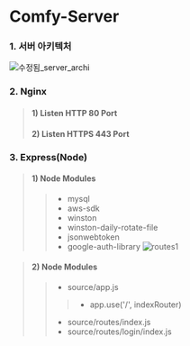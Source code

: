 # Comfy-Server

### 1. 서버 아키텍처

![수정됨_server_archi](https://user-images.githubusercontent.com/72685070/103410350-375a7580-4bae-11eb-9999-6201cb7b14ab.png)


### 2. Nginx
> #### 1) Listen HTTP 80 Port
> #### 2) Listen HTTPS 443 Port

### 3. Express(Node)
> #### 1) Node Modules
>> * mysql
>> * aws-sdk
>> * winston
>> * winston-daily-rotate-file
>> * jsonwebtoken
>> * google-auth-library
![routes1](https://user-images.githubusercontent.com/72685070/103410629-8523ad80-4baf-11eb-97d2-1b0dae73a7b2.png)

> #### 2) Node Modules
>> * source/app.js
>>> + app.use('/', indexRouter)
>> * source/routes/index.js
>> * source/routes/login/index.js
